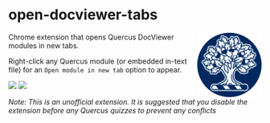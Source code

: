 # open-docviewer-tabs
<img src=assets/icon.png align=right>

Chrome extension that opens Quercus DocViewer modules in new tabs.

Right-click any Quercus module (or embedded in-text file) for an `Open module in new tab` option to appear.

<img src=https://i.imgur.com/Ils0evz.png>
<img src=https://i.imgur.com/XLeFW7O.png>

<i>Note: This is an unofficial extension. It is suggested that you disable the extension before any Quercus quizzes to prevent any conflicts</i>
